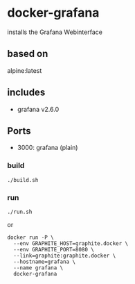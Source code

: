 # docker-grafana

installs the Grafana Webinterface

## based on
alpine:latest

## includes
 - grafana v2.6.0

## Ports
 - 3000: grafana (plain)

### build
    ./build.sh

### run
    ./run.sh
or

    docker run -P \
      --env GRAPHITE_HOST=graphite.docker \
      --env GRAPHITE_PORT=8080 \
      --link=graphite:graphite.docker \
      --hostname=grafana \
      --name grafana \
      docker-grafana

